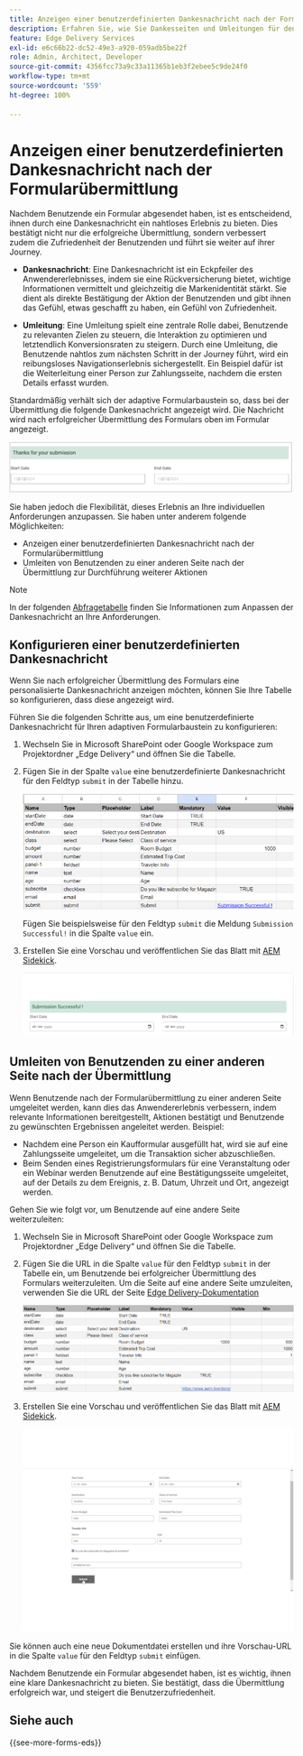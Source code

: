 ```yaml
---
title: Anzeigen einer benutzerdefinierten Dankesnachricht nach der Formularübermittlung
description: Erfahren Sie, wie Sie Dankesseiten und Umleitungen für den Formularbaustein konfigurieren, um das Anwendererlebnis zu optimieren und die Journey der Benutzenden zu optimieren.
feature: Edge Delivery Services
exl-id: e6c66b22-dc52-49e3-a920-059adb5be22f
role: Admin, Architect, Developer
source-git-commit: 4356fcc73a9c33a11365b1eb3f2ebee5c9de24f0
workflow-type: tm+mt
source-wordcount: '559'
ht-degree: 100%

---
```


# Anzeigen einer benutzerdefinierten Dankesnachricht nach der Formularübermittlung

Nachdem Benutzende ein Formular abgesendet haben, ist es entscheidend, ihnen durch eine Dankesnachricht ein nahtloses Erlebnis zu bieten. Dies bestätigt nicht nur die erfolgreiche Übermittlung, sondern verbessert zudem die Zufriedenheit der Benutzenden und führt sie weiter auf ihrer Journey.

* **Dankesnachricht**: Eine Dankesnachricht ist ein Eckpfeiler des Anwendererlebnisses, indem sie eine Rückversicherung bietet, wichtige Informationen vermittelt und gleichzeitig die Markenidentität stärkt. Sie dient als direkte Bestätigung der Aktion der Benutzenden und gibt ihnen das Gefühl, etwas geschafft zu haben, ein Gefühl von Zufriedenheit.

* **Umleitung**: Eine Umleitung spielt eine zentrale Rolle dabei, Benutzende zu relevanten Zielen zu steuern, die Interaktion zu optimieren und letztendlich Konversionsraten zu steigern. Durch eine Umleitung, die Benutzende nahtlos zum nächsten Schritt in der Journey führt, wird ein reibungsloses Navigationserlebnis sichergestellt. Ein Beispiel dafür ist die Weiterleitung einer Person zur Zahlungsseite, nachdem die ersten Details erfasst wurden.

Standardmäßig verhält sich der adaptive Formularbaustein so, dass bei der Übermittlung die folgende Dankesnachricht angezeigt wird. Die Nachricht wird nach erfolgreicher Übermittlung des Formulars oben im Formular angezeigt.

![Standardmäßige Dankesnachricht](/help/edge/assets/thank-you-message.png)

Sie haben jedoch die Flexibilität, dieses Erlebnis an Ihre individuellen Anforderungen anzupassen. Sie haben unter anderem folgende Möglichkeiten:

* Anzeigen einer benutzerdefinierten Dankesnachricht nach der Formularübermittlung
* Umleiten von Benutzenden zu einer anderen Seite nach der Übermittlung zur Durchführung weiterer Aktionen

>[!NOTE]
>
> In der folgenden [Abfragetabelle](/help/edge/docs/forms/assets/enquiry.xlsx) finden Sie Informationen zum Anpassen der Dankesnachricht an Ihre Anforderungen.

## Konfigurieren einer benutzerdefinierten Dankesnachricht

Wenn Sie nach erfolgreicher Übermittlung des Formulars eine personalisierte Dankesnachricht anzeigen möchten, können Sie Ihre Tabelle so konfigurieren, dass diese angezeigt wird.

Führen Sie die folgenden Schritte aus, um eine benutzerdefinierte Dankesnachricht für Ihren adaptiven Formularbaustein zu konfigurieren:

1. Wechseln Sie in Microsoft SharePoint oder Google Workspace zum Projektordner „Edge Delivery“ und öffnen Sie die Tabelle.
1. Fügen Sie in der Spalte `value` eine benutzerdefinierte Dankesnachricht für den Feldtyp `submit` in der Tabelle hinzu.

   ![Benutzerdefinierte Dankesnachricht](/help/edge/docs/forms/assets/thankyou-custommessage.png)

   Fügen Sie beispielsweise für den Feldtyp `submit` die Meldung `Submission Successful!` in die Spalte `value` ein.

1. Erstellen Sie eine Vorschau und veröffentlichen Sie das Blatt mit [AEM Sidekick](https://www.aem.live/developer/tutorial#preview-and-publish-your-content).

   ![Benutzerdefinierte Dankesnachricht](/help/edge/docs/forms/assets/customized-thank-you-message.png)

## Umleiten von Benutzenden zu einer anderen Seite nach der Übermittlung

Wenn Benutzende nach der Formularübermittlung zu einer anderen Seite umgeleitet werden, kann dies das Anwendererlebnis verbessern, indem relevante Informationen bereitgestellt, Aktionen bestätigt und Benutzende zu gewünschten Ergebnissen angeleitet werden. Beispiel:

* Nachdem eine Person ein Kaufformular ausgefüllt hat, wird sie auf eine Zahlungsseite umgeleitet, um die Transaktion sicher abzuschließen.
* Beim Senden eines Registrierungsformulars für eine Veranstaltung oder ein Webinar werden Benutzende auf eine Bestätigungsseite umgeleitet, auf der Details zu dem Ereignis, z. B. Datum, Uhrzeit und Ort, angezeigt werden.

Gehen Sie wie folgt vor, um Benutzende auf eine andere Seite weiterzuleiten:

1. Wechseln Sie in Microsoft SharePoint oder Google Workspace zum Projektordner „Edge Delivery“ und öffnen Sie die Tabelle.
1. Fügen Sie die URL in die Spalte `value` für den Feldtyp `submit` in der Tabelle ein, um Benutzende bei erfolgreicher Übermittlung des Formulars weiterzuleiten.
Um die Seite auf eine andere Seite umzuleiten, verwenden Sie die URL der Seite [Edge Delivery-Dokumentation](https://www.aem.live/docs/) 

   ![Umleitungs-URL für Dankesnachricht](/help/edge/docs/forms/assets/thankyou-redirecturl.png)

1. Erstellen Sie eine Vorschau und veröffentlichen Sie das Blatt mit [AEM Sidekick](https://www.aem.live/developer/tutorial#preview-and-publish-your-content).

   ![Umleitungs-Dankesnachricht](/help/edge/docs/forms/assets/thankyou-redirectpage.gif)

Sie können auch eine neue Dokumentdatei erstellen und ihre Vorschau-URL in die Spalte `value` für den Feldtyp `submit` einfügen.

Nachdem Benutzende ein Formular abgesendet haben, ist es wichtig, ihnen eine klare Dankesnachricht zu bieten. Sie bestätigt, dass die Übermittlung erfolgreich war, und steigert die Benutzerzufriedenheit.

## Siehe auch

{{see-more-forms-eds}}

<!--
## Configuring a custom thank you message

The default behavior of Adaptive Forms Block is to display the following thank you message on submission. The message is displayed on the top of the form. 

![default thank you message](/help/edge/assets/thank-you-message.png)


Follow the below steps to configure a custom thank you message for your Adaptive Forms Block:

1. Access your AEM Project on your local machine or GitHub repository.

2. Navigate to [AEM Project Folder]\blocks\form\submit.js file for editing.

3. Locate the following code 

    ```JavaScript

        thankYouMessage.innerHTML = payload?.body?.thankYouMessage || 'Thanks for your submission';

    ```

4. Replace the default message with your custom message. For example, 


    ```JavaScript

        thankYouMessage.innerHTML = payload?.body?.thankYouMessage || 'Your submission has been received and noted.';

    ```


1. Save the file. Commit the updated file to your GitHub Repository. Now, when you submit a form, the custom thank you message is displayed. For example,

![Custom thank you message](/help/edge/assets/custom-thank-you-message.png)

* **Thank you message**: A thank you message is a cornerstone of user experience, offering reassurance and conveying important information while reinforcing brand identity. It serves as a direct acknowledgment of the user's action, fostering a sense of completion and satisfaction.

* **Redirect**: A redirect plays a pivotal role in steering users towards relevant destinations, optimizing engagement, and ultimately boosting conversion rates. By seamlessly guiding users to the next step in their journey, a redirect ensures a smooth navigation experience. For example, redirecting user to payments page after collecting initial details. 

In the Adaptive Forms Block, the default behavior is to display a thank you message. However, you have the flexibility to tailor this experience to meet your specific needs. Options include:

* [Configuring a custom thank you message to align with your brand and communication goals](#configuring-the-thank-you-page-and-message) 
* [Redirecting users to another page post-submission for further action](#redirect-users-to-another-page-post-submission)

## Redirect users to another page post-submission

Redirecting a user to another page after form submission can enhance user experience by providing relevant information, confirming actions, and guiding users towards desired outcomes. For example, 

* after a user completes a purchase form, they are redirected to a payment page to complete the transaction securely. 
* upon submitting a registration form for an event or webinar, users are redirected to a confirmation page displaying event details, such as date, time, and location.

To redirect the "thankyou" page to a different page, use the [website redirects](https://www.aem.live/docs/redirects) spreadsheet. 





1. Access your AEM Edge Delivery project folder on Microsoft SharePoint or Google Workspace.
1. Create a Microsoft Word or Google Docs file named "thankyou" within your project directory.
1. Add your thank you message to the "thankyou" file. </br>
   
    ![Example thank you page](/help/edge/assets/sample-thankyou-page.png) 

1. Use AEM Sidekick to preview and publish the "thankyou" file.

 Your Adaptive Forms Block displays the "thankyou" page on form submission. 

## Redirect users to another page post-submission

By default, the Adaptive Forms Block redirects the users to the "thankyou" page. To redirect users to a page other than the default "thankyou" page, you have two options: 

* [Replace the "thankyou" page with a different page](#replace-the-existing-thankyou-page) 
* [Use website redirects for "thankyou" page redirection](#use-website-redirects-for-thankyou-page-redirection) 

### Replace the "thankyou" page

1. Open the "[EDS Project]/blocks/form/form.js" file for editing.
1. Change the `thankyou` page in the following line to page of your choice:

    ```JavaScript

    window.location.href = form.dataset?.redirect || 'thankyou';

    ```

    For example,

    ```JavaScript

    window.location.href = form.dataset?.redirect || 'payment';
        
    ```
    
    >[!NOTE]
    >
    > Ensure that a page with the same name exists in your Edge Delivery Services project folder on either Microsoft SharePoint or Google Workspace. If the page does not exist, proceed to create and publish it.  

1. Proceed to check in the updated 'form.js' folder and its underlying files to your Edge Delivery Services project on GitHub. This update ensures that the form now redirects to the updated page as specified.

1. Ensure that the page exists in your EDS project folder and publish it.


### Use website redirects for "thankyou" page redirection

Redirecting a user to another page after form submission can enhance user experience by providing relevant information, confirming actions, and guiding users towards desired outcomes. For example, 

* after a user completes a purchase form, they are redirected to a payment page to complete the transaction securely. 
* upon submitting a registration form for an event or webinar, users are redirected to a confirmation page displaying event details, such as date, time, and location.

To redirect the "thankyou" page to a different page, use the [website redirects](https://www.aem.live/docs/redirects) spreadsheet. 



## See also

{{see-more-forms-eds}}